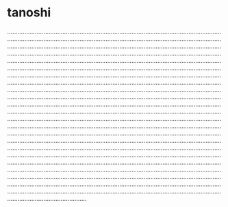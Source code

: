 # tanoshi
..................................................................................................................................................................................................................................................................................................................................................................................................................................................................................................................................................................................................................................................................................................................................................................................................................................................................................................................................................................................................................................................................................................................................................................................................................................................................................................................................................................................................................................................................................................................................................................................................................................................................................................................................................................................................................................................................................................................................................................................................................................................................................................................................................................................................................................................................................................................................................................................................................................................................................................................................................................................................................................................................................................................................................................................................................................................................................................................................................................................................................